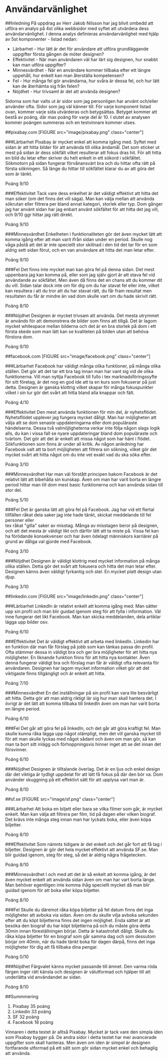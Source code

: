 Användarvänlighet
====================================
##Inledning
På uppdrag av Herr Jakob Nilsson har jag blivit ombedd att utföra en analys
på 4st olika webbsidor med syftet att utvärdera dess användarvänlighet. I denna
analys definieras användarvänlighet med hjälp av 5st komponenter - listad nedan:


* Lärbarhet -
Hur lätt är det för användare att utföra grundläggande uppgifter första gången
de möter designen?
* Effektivitet - När man användaren väl har lärt sig designen, hur snabbt kan
man utföra uppgifter?
* Minnesvärdhet - När en användare kommer tillbaka efter ett längre uppehåll,
hur enkelt
kan man återställa kompetensen?
* Fel - Hur många fel gör användarna, hur svåra är dessa fel, och hur lätt kan
de återhämta sig från felen?
* Nöjdhet - Hur trivsamt är det att använda designen?

Sidorna som har valts ut är sidor som jag personligen har använt och/eller använder
ofta. Sidor som jag väl känner till. För varje komponent listad ovan, kommer
varje sida utvärderas och betygsättas. Betyget kommer att bestå av poäng,
där max poäng för varje del är 10. I slutet av analysen kommer poängen summeras
och en testvinnare kommer utses.

##pixabay.com
[FIGURE src="image/pixabay.png" class="center"]

###Lärbarhet
Pixabay är mycket enkel att komma igång med. Syftet med sidan är att hitta bilder
för att använda till olika ändamål. Det som sticker ut mest på sidan är dess
sökfält vilket resulterar att fokus dras hit. För att hitta en bild du letar
efter skriver du helt enkelt in ett sökord i sökfältet. Sökmotorn på sidan
fungerar förvånansvärt bra och du hittar ofta rätt på första sökningen. Så länge
du hittar till sökfältet klarar du av att göra det som är tänkt.

Poäng 9/10

###Effektivitet
Tack vare dess enkelhet är det väldigt effektivt att hitta det man söker (om det
finns det vill säga). Man kan välja mellan att använda sökrutan eller filtrera per
bland annat kategori, storlek eller typ. Dom gånger jag har använt sidan har jag
enbart använt sökfältet för att hitta det jag vill, och 9/10 ggr hittar jag rätt
direkt.

Poäng 9/10

###Minnesvärdhet
Enkelheten i funktionaliteten gör det även mycket lätt att komma igång efter att
man varit ifrån sidan under en period. Skulle nog våga påstå att det är inte
speciellt stor skillnad i den tid det tar för en som aldrig sett sidan förut, och en
van användare att hitta det man letar efter.

Poäng 9/10

###Fel
Det finns inte mycket man kan göra fel på denna sidan. Det mest uppenbara jag kan
komma på, eller som jag själv gjort är att stava fel vid användande av sökfältet.
Men även då finns det en chans att du kommer dit du vill. Sidan talar dock inte
om för dig om du har stavat fel eller inte, vilket kan resultera i att du tror att
du har stavat rätt, du får fram resultat men resultaten du får är mindre än vad dom
skulle vart om du hade skrivit rätt.

Poäng 8/10

###Nöjdhet
Designen är mycket trivsam att använda. Det mesta utrymmet är används för att
demonstrera de bilder som finns att tillgå. Det är lagom mycket whitespace
mellan bilderna och det är en bra storlek på dom i ett första skede som man lätt
kan se kvaliteten på bilden utan att behöva förstora dom.

Poäng 9/10


##facebook.com
[FIGURE src="image/facebook.png" class="center"]

###Lärbarhet
Facebook har väldigt många olika funktioner, på många olika ställen. Det gör att
det tar ett bra tag innan man har vant sig vid de olika funktionerna. Vill man
nyttja Facebook till fullo i tex marknadsföringssyfte för sitt företag, är det nog
en god ide att ta en kurs som fokuserar på just detta. Designen är ganska klottrig
vilket skapar för många fokuspunkter vilket i sin tur gör det svårt att hitta
bland alla knappar och fält.

Poäng 4/10

###Effektivitet
Den mest använda funktionen för min del, är nyhetsflödet. Nyhetsflödet upplever
jag fungera mycket dåligt. Man har möjligheten att välja att se dom senaste
uppdateringarna eller dom populäraste händelserna. Dessa två valmöjligheterna
verkar inte följa någon slags logik alls, du kan i vissa fall se nyare uppdateringar
bland dom populäraste och tvärtom. Det gör att det är enkelt att missa något som
har hänt i flödet. Sökfunktionen som finns är under all kritik. Av någon anledning
har Facebook valt att ta bort möjligheten att filtrera sin sökning, vilket gör det
mycket svårt att hitta något om du inte vet exakt vad du ska söka efter.

Poäng 3/10

###Minnesvärdhet
Har man väl förstått principen bakom Facebook är det relativt lätt att bibehålla
sin kunskap. Även om man har varit borta en längre period hittar man till dom mest
basic funktionerna och kan använda sidan till stor del.

Poäng 5/10


###Fel
Det är ganska lätt att göra fel på Facebook. Jag har vid ett flertal tillfällen
råkat dela saker jag inte hade tänkt, skickat meddelande till fel personer eller  
tex råkat "gilla" saker av misstag. Många av misstagen beror på designen, och
att det mesta är väldigt likt och därför lätt att ta miste på. Vissa fel kan ha
förödande konsekvenser och har även ödelagt människors karriärer på grund av dåliga
val gjorde med Facebook.

Poäng 3/10

###Nöjdhet
Designen är väldigt klottrig med mycket information på många olika ställen. Detta
gör det svårt att fokusera och hitta det man letar efter. Designen känns även
väldigt fyrkantig och stel. En mycket platt design utan djup.

Poäng 3/10

##linkedin.com
[FIGURE src="image/linkedin.png" class="center"]

###Lärbarhet
LinkedIn är relativt enkelt att komma igång med. Man sätter upp sin profil och
man blir guidad igenom steg för att fylla i information. Väl inne fungerar det
likt Facebook. Man kan skicka meddelanden, dela artiklar lägga upp bilder osv.

Poäng 6/10

###Effektivitet
Det är väldigt effektivt att arbeta med linkedIn. Linkedin har en funktion där
man får förslag på jobb som kan tänkas passa din profil. Ofta stämmer dessa in
väldigt bra och ger bra möjligheter för att hitta nya möjligheter. En liknande
funktion finns för att hitta nya kontakter. Även denna fungerar väldigt bra och
förslag man får är väldigt ofta relevanta för användaren. Designen har lagom mycket
information vilket gör att det viktigaste finns tillgängligt och är enkelt att hitta.

Poäng 7/10

###Minnesvärdhet
En del inställningar på sin profil kan vara lite besvärligt att hitta. Detta gör
att man aldrig riktigt lär sig hur man skall hantera det. I övrigt är det lätt
att komma tillbaka till linkedIn även om man har varit borta en längre period.

Poäng 6/10


###Fel
Det går att göra fel på linkedIn, och det går att göra kraftigt fel. Man skulle
kunna råka lägga upp något olämpligt, men det vill ganska mycket till för att man
skulle lyckas med något sådant och även om man gör, så kan man ta bort sitt inlägg
och förhoppningsvis hinner inget att se det innan det försvinner.

Poäng 6/10

###Nöjdhet
Designen är tilltalande överlag. Det är en ljus och enkel design där det viktiga
är tydligt uppdelat för att lätt få fokus på där den bör va. Dom använder skuggning
på ett effektivt sätt för att upplysa vart man är.

Poäng 8/10

##sf.se
[FIGURE src="image/sf.png" class="center"]

###Lärbarhet
Att boka en biljett eller bara se vilka filmer som går, är mycket enkelt. Man kan välja
att filtrera per film, tid på dagen eller vilken biograf. Det krävs inte många steg
innan man har lyckats boka, eller även köpa biljetter.

Poäng 8/10

###Effektivitet
Som nämnts tidigare är det enkelt och det går fort att få tag i biljetter. Designen
är gör det hela mycket effektivt att använda SF.se. Man blir guidad igenom, steg
för steg, så det är aldrig några frågetecken.

Poäng 8/10

###Minnesvärdhet
I och med att det är så enkelt att komma igång, är det även mycket enkelt att
använda sidan även om man har vart borta länge. Man behöver egentligen inte komma
ihåg speciellt mycket då man blir guidad igenom för att boka eller köpa biljetter.

Poäng 8/10


###Fel
Skulle du däremot råka köpa biljetter på fel datum finns det inga möjligheter
att avboka via sidan. Även om du skulle vilja avboka sekunden efter att du köpt
biljetterna finns det ingen möjlighet. Enda sättet är att besöka den biograf du
har köpt biljetterna på och du måste göra detta 30min innan föreställningen börjar.
Detta är katastrofalt dåligt. Skulle du råka köpa biljetter för en biograf som går samma
dag och som dessutom börjar om 40min, när du hade tänkt boka för dagen därpå, finns
det inga möjligheter för dig att få tillbaka dina pengar.

Poäng 0/10

###Nöjdhet
Färgvalet känns mycket passande till ämnet. Den varma röda färgen inger rätt känsla
och designen är välutformad och hjälper till att underlätta vid användandet av
sidan.

Poäng 8/10

##Summmering
1. Pixabay 35 poäng
2. Linkedin 33 poäng
3. SF 32 poäng
4. Facebook 18 poäng

Vinnaren i detta testet är alltså Pixabay. Mycket är tack vare den simpla iden
som Pixabay bygger på. De andra sidor i detta testet har mer avancerade uppgifter
som skall hanteras. Men även om iden är simpel är designen fortfarande utformad 
på ett sätt som gör sidan mycket enkel och behaglig att använda.
